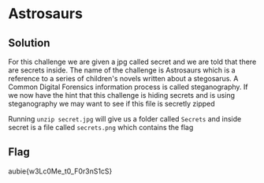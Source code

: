 # Astrosaurs

## Solution

For this challenge we are given a jpg called secret and we are told that there are secrets inside. The name of the challenge is Astrosaurs which is a reference to a series of children's novels written about a stegosarus. A Common Digital Forensics information process is called steganography. If we now have the hint that this challenge is hiding secrets and is using steganography we may want to see if this file is secretly zipped

Running `unzip secret.jpg` will give us a folder called `Secrets` and inside secret is a file called `secrets.png` which contains the flag

## Flag
aubie{w3Lc0Me_t0_F0r3nS1cS}